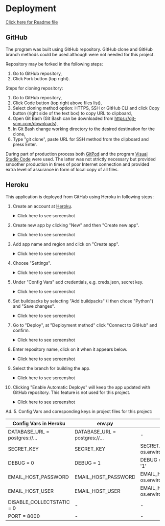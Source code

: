 # Deployment

[Click here for Readme file](/README.md#deployment)

## GitHub

The program was built using GitHub repository. GitHub clone and GitHub branch methods could be used although were not needed for this project.

Repository may be forked in the following steps:
1. Go to GitHub repository,
2. Click Fork button (top right).

Steps for cloning repository:
1. Go to GitHub repository,
2. Click Code button (top right above files list),
3. Select cloning method option: HTTPS, SSH or GitHub CLI and click Copy button (right side of the text box) to copy URL to clipboard,
4. Open Git Bash (Git Bash can be downloaded from https://git-scm.com/downloads),
5. In Git Bash change working directory to the desired destination for the clone,
6. Type "git clone", paste URL for SSH method from the clipboard and press Enter.

During part of production process both [GitPod](https://gitpod.io/) and the program [Visual Studio Code](https://code.visualstudio.com) were used. The latter was not strictly necessary but provided smoother production in times of poor Internet connection and provided extra level of assurance in form of local copy of all files.

## Heroku

This application is deployed from GitHub using Heroku in following steps:

1. Create an account at [Heroku](https://id.heroku.com/).

    <details>
    <summary>Click here to see screenshot</summary>

    ![screenshot](../readme/docs/images/testing/deployment/heroku_signup.jpg)
    </details>

2. Create new app by clicking "New" and then "Create new app".

    <details>
    <summary>Click here to see screenshot</summary>

    ![screenshot](../readme/docs/images/testing/deployment/heroku_create_new_app.jpg)
    </details>

3. Add app name and region and click on "Create app".

    <details>
    <summary>Click here to see screenshot</summary>

    ![screenshot](../readme/docs/images/testing/deployment/heroku_create_name_region.jpg)
    </details>

4. Choose "Settings".

    <details>
    <summary>Click here to see screenshot</summary>

    ![screenshot](../readme/docs/images/testing/deployment/heroku_settings.jpg)
    </details>

5. Under "Config Vars" add credentials, e.g. creds.json, secret key.

    <details>
    <summary>Click here to see screenshot</summary>

    ![screenshot](../readme/docs/images/testing/deployment/heroku_config_vars.jpg)
    </details>

6. Set buildpacks by selecting "Add buildpacks" (I then chose "Python") and "Save changes".

    <details>
    <summary>Click here to see screenshot</summary>

    ![screenshot](../readme/docs/images/testing/deployment/heroku_buildpacks.jpg)
    </details>

7. Go to "Deploy", at "Deployment method" click "Connect to GitHub" and confirm.

    <details>
    <summary>Click here to see screenshot</summary>

    ![screenshot](../readme/docs/images/testing/deployment/heroku_deploy.jpg)
    </details>

8. Enter repository name, click on it when it appears below.

    <details>
    <summary>Click here to see screenshot</summary>

    ![screenshot](../readme/docs/images/testing/deployment/heroku_connect_repo.jpg)
    </details>

9. Select the branch for building the app.

    <details>
    <summary>Click here to see screenshot</summary>

    ![screenshot](../readme/docs/images/testing/deployment/heroku_branch.jpg)
    </details>

10. Clicking "Enable Automatic Deploys" will keep the app updated with GitHub repository. This feature is not used for this project.

    <details>
    <summary>Click here to see screenshot</summary>

    ![screenshot](../readme/docs/images/testing/deployment/heroku_automatic.jpg)
    </details>

Ad. 5. Config Vars and coresponding keys in project files for this project:

| Config Vars in Heroku             | env.py                           | settings.py                                                     |
| --------------------------------- | -------------------------------- | --------------------------------------------------------------- |
| DATABASE\_URL = postgres://…      | DATABASE\_URL = postgres://…     | \-                                                              |
| SECRET\_KEY                       | SECRET\_KEY                      | SECRET\_KEY = os.environ.get('SECRET\_KEY')                     |
| DEBUG = 0                         | DEBUG = 1                        | DEBUG = os.environ.get('DEBUG', '1') == '1'                     |
| EMAIL\_HOST\_PASSWORD             | EMAIL\_HOST\_PASSWORD            | EMAIL\_HOST\_PASSWORD = os.environ.get('EMAIL\_HOST\_PASSWORD') |
| EMAIL\_HOST\_USER                 | EMAIL\_HOST\_USER                | EMAIL\_HOST\_USER = os.environ.get('EMAIL\_HOST\_USER')         |
| DISABLE\_COLLECTSTATIC = 0        | \-                               | \-                                                              |
| PORT = 8000                       | \-                               | \-                                                              |
 
 